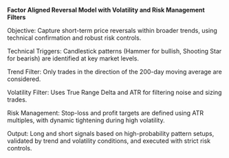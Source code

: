 **Factor Aligned Reversal Model with Volatility and Risk Management Filters**

Objective: Capture short-term price reversals within broader trends, using technical confirmation and robust risk controls.

Technical Triggers: Candlestick patterns (Hammer for bullish, Shooting Star for bearish) are identified at key market levels.

Trend Filter: Only trades in the direction of the 200-day moving average are considered.

Volatility Filter: Uses True Range Delta and ATR for filtering noise and sizing trades.

Risk Management: Stop-loss and profit targets are defined using ATR multiples, with dynamic tightening during high volatility.

Output: Long and short signals based on high-probability pattern setups, validated by trend and volatility conditions, and executed with strict risk controls.
